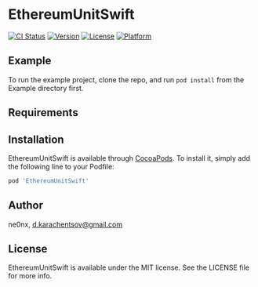 # EthereumUnitSwift

[![CI Status](https://img.shields.io/travis/anchorpw/ethereum-unit-swift.svg?style=flat)](https://travis-ci.org/ne0nx/EthereumUnitSwift)
[![Version](https://img.shields.io/cocoapods/v/EthereumUnitSwift.svg?style=flat)](https://cocoapods.org/pods/EthereumUnitSwift)
[![License](https://img.shields.io/cocoapods/l/EthereumUnitSwift.svg?style=flat)](https://cocoapods.org/pods/EthereumUnitSwift)
[![Platform](https://img.shields.io/cocoapods/p/EthereumUnitSwift.svg?style=flat)](https://cocoapods.org/pods/EthereumUnitSwift)

## Example

To run the example project, clone the repo, and run `pod install` from the Example directory first.

## Requirements

## Installation

EthereumUnitSwift is available through [CocoaPods](https://cocoapods.org). To install
it, simply add the following line to your Podfile:

```ruby
pod 'EthereumUnitSwift'
```

## Author

ne0nx, d.karachentsov@gmail.com

## License

EthereumUnitSwift is available under the MIT license. See the LICENSE file for more info.
